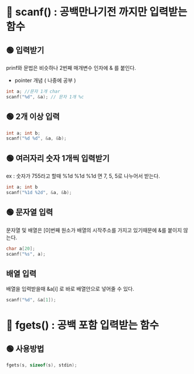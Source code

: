 # 🍳 scanf() : 공백만나기전 까지만 입력받는 함수

## 🟢 입력받기

prinf와 문법은 비슷하나 2번째 매개변수 인자에 & 를 붙인다.

- pointer 개념 ( 나중에 공부 )

```c
int a; //문자 1개 char
scanf("%d", &a); // 문자 1개 %c
```

## 🟢 2개 이상 입력

```c
int a; int b;
scanf("%d %d", &a, &b);
```

## 🟢 여러자리 숫자 1개씩 입력받기

ex : 숫자가 755라고 할때
%1d %1d %1d 면 7, 5, 5로 나누어서 받는다.

```c
int a; int b
scanf("%1d %2d", &a, &b);
```

## 🟢 문자열 입력

문자열 및 배열은 [0]번째 원소가 배열의 시작주소를 가지고 있기때문에 &를 붙이지 않는다.

```c
char a[20];
scanf("%s", a);
```

## 배열 입력

배열을 입력받을때 &a[i] 로 바로 배열안으로 넣어줄 수 있다.

```c
scanf("%d", &a[1]);
```

# 🍳 fgets() : 공백 포함 입력받는 함수

## 🟢 사용방법

```c
fgets(s, sizeof(s), stdin);
```
